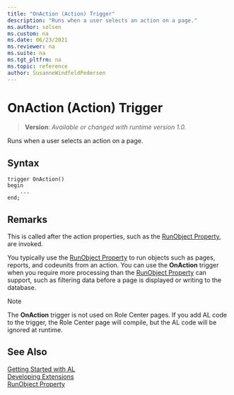 ```yaml
---
title: "OnAction (Action) Trigger"
description: "Runs when a user selects an action on a page."
ms.author: solsen
ms.custom: na
ms.date: 06/23/2021
ms.reviewer: na
ms.suite: na
ms.tgt_pltfrm: na
ms.topic: reference
author: SusanneWindfeldPedersen
---
```

[//]: # (START>DO_NOT_EDIT)
[//]: # (IMPORTANT:Do not edit any of the content between here and the END>DO_NOT_EDIT.)
[//]: # (Any modifications should be made in the .xml files in the ModernDev repo.)

# OnAction (Action) Trigger
> **Version**: _Available or changed with runtime version 1.0._

Runs when a user selects an action on a page.


## Syntax
```AL
trigger OnAction()
begin
    ...
end;
```



[//]: # (IMPORTANT: END>DO_NOT_EDIT)

## Remarks

This is called after the action properties, such as the [RunObject Property](../../properties/devenv-runobject-property.md), are invoked.  

You typically use the [RunObject Property](../../properties/devenv-runobject-property.md) to run objects such as pages, reports, and codeunits from an action. You can use the **OnAction** trigger when you require more processing than the [RunObject Property](../../properties/devenv-runobject-property.md) can support, such as filtering data before a page is displayed or writing to the database.  

> [!NOTE]  
> The **OnAction** trigger is not used on Role Center pages. If you add AL code to the trigger, the Role Center page will compile, but the AL code will be ignored at runtime.  

## See Also  
[Getting Started with AL](../../devenv-get-started.md)  
[Developing Extensions](../../devenv-dev-overview.md)  
[RunObject Property](../../properties/devenv-runobject-property.md)  
